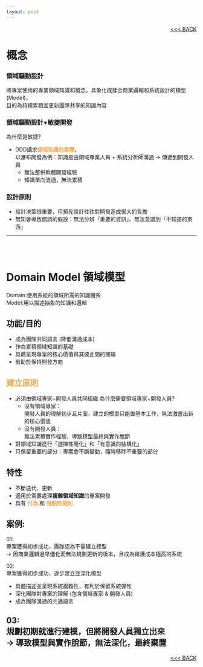 ```yaml
---
layout: post
---
```


<div style="text-align:right;"><a href="/D-D-D.html"><<< BACK</a><br/></div>

# 概念 <br/>

### 領域驅動設計
  將專案使用的專業領域知識和概念，具象化成揉合商業邏輯和系統設計的模型(Model)， \
  目的為持續累積並更新團隊共享的知識內容

### 領域驅動設計+敏捷開發
  為什麼是敏捷?
  - DDD講求<font color="#FFA042">**領域知識的累積**</font>， \
  以瀑布開發為例：知識是由領域專業人員 + 系統分析師溝通 -> 傳遞到開發人員
    - 無法整併軟體開發經驗
    - 知識單向流通，無法累積

### 設計原則
  - 設計決策很重要，但預先設計往往對開發造成很大的負擔
  - 無知會導致錯誤的假設：無法分辨「重要的資訊」、無法意識到「不知道的東西」

---
<br/><br/>

# Domain Model 領域模型
  Domain:使用系統的領域所需的知識體系\
  Model:用以描述抽象的知識和邏輯


## 功能/目的
  - 成為團隊共同語言 (降低溝通成本)
  - 作為累積領域知識的基礎
  - 具體呈現專案的核心價值與其彼此間的關聯
  - 有助於保持開發方向

## <font color="#FFA042">**建立原則**</font>
  - 必須由領域專家+開發人員共同組織
    為什麼需要領域專家+開發人員?
      - 沒有領域專家：\
      開發人員的理解初步且片面，建立的模型只能做基本工作，無法激盪出新的核心價值
      - 沒有開發人員：\
      無法累積實作經驗，導致模型最終與實作脫節
  - 對領域知識進行「選擇性簡化」和「有意識的結構化」
  - 只保留重要的部分：專案會不斷變動，隨時移除不重要的部分

## 特性
  - 不斷迭代、更新
  - 適用於需要處理**複雜領域知識**的專案開發
  - 具有 <font color="#FFA042">**行為**</font> 和 <font color="#FFA042">**強制性規則**</font>


## 案例:
  01: \
   專案獲得初步成功，團隊認為不需建立模型 \
   -> 因商業邏輯過早僵化而無法規劃更新的版本，且成為維護成本極高的系統

   02: \
   專案獲得初步成功，逐步建立並深化模型
   - 具體描述並呈現系統複雜性，有利於保留系統彈性
   - 深化團隊對專案的理解 (包含領域專家 & 開發人員)
   - 成為團隊溝通的共通語言

  03: \
   規劃初期就進行建模，但將開發人員獨立出來 \
   -> 導致模型與實作脫節，無法深化，最終棄置
---

<div style="text-align:right;"><a href="/D-D-D.html"><<< BACK</a><br/></div>